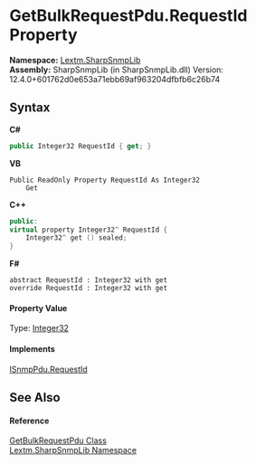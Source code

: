 # GetBulkRequestPdu.RequestId Property 
 

**Namespace:**&nbsp;<a href="N_Lextm_SharpSnmpLib">Lextm.SharpSnmpLib</a><br />**Assembly:**&nbsp;SharpSnmpLib (in SharpSnmpLib.dll) Version: 12.4.0+601762d0e653a71ebb69af963204dfbfb6c26b74

## Syntax

**C#**<br />
``` C#
public Integer32 RequestId { get; }
```

**VB**<br />
``` VB
Public ReadOnly Property RequestId As Integer32
	Get
```

**C++**<br />
``` C++
public:
virtual property Integer32^ RequestId {
	Integer32^ get () sealed;
}
```

**F#**<br />
``` F#
abstract RequestId : Integer32 with get
override RequestId : Integer32 with get
```


#### Property Value
Type: <a href="T_Lextm_SharpSnmpLib_Integer32">Integer32</a>

#### Implements
<a href="P_Lextm_SharpSnmpLib_ISnmpPdu_RequestId">ISnmpPdu.RequestId</a><br />

## See Also


#### Reference
<a href="T_Lextm_SharpSnmpLib_GetBulkRequestPdu">GetBulkRequestPdu Class</a><br /><a href="N_Lextm_SharpSnmpLib">Lextm.SharpSnmpLib Namespace</a><br />